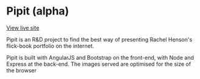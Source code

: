 Pipit (alpha)
=====

[View live site](https://pipit.herokuapp.com)

  Pipit is an R&D project to find the best way of presenting Rachel Henson's flick-book portfolio on the internet.

  Pipit is built with AngularJS and Bootstrap on the front-end, with Node and Express at the back-end. The images served are optimised
  for the size of the browser
